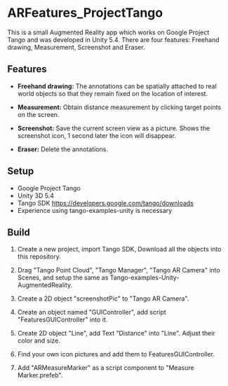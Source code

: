 # ARFeatures_ProjectTango
This is a small Augmented Reality app which works on Google Project Tango and was developed in Unity 5.4. 
There are four features: Freehand drawing, Measurement, Screenshot and Eraser.

## Features
* **Freehand drawing:** The annotations can be spatially attached to real world objects so that they remain fixed 
on the location of interest.

* **Measurement:** Obtain distance measurement by clicking target points on the screen.

* **Screenshot:** Save the current screen view as a picture. Shows the screenshot icon, 1 second later the icon will disappear.

* **Eraser:** Delete the annotations.

## Setup
* Google Project Tango
* Unity 3D 5.4
* Tango SDK https://developers.google.com/tango/downloads
* Experience using tango-examples-unity is necessary

## Build

1. Create a new project, import Tango SDK, Download all the objects into this repository.

2. Drag "Tango Point Cloud", "Tango Manager", "Tango AR Camera" into Scenes, and setup the same as 
Tango-examples-Unity-AugmentedReality.

3. Create a 2D object "screenshotPic" to "Tango AR Camera".

4. Create an object named "GUIController", add script "FeaturesGUIController" into it. 

5. Create 2D object "Line", add Text "Distance" into "Line". Adjust their color and size.

6. Find your own icon pictures and add them to FeaturesGUIController.

7. Add "ARMeasureMarker" as a script component to "Measure Marker.prefeb". 
